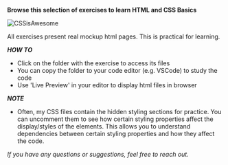 **Browse this selection of exercises to learn HTML and CSS Basics**

![CSSisAwesome](https://user-images.githubusercontent.com/78743837/111850920-dd965b80-8911-11eb-8683-17e71fc0586f.png)


All exercises present real mockup html pages. This is practical for learning. 

***HOW TO***
- Click on the folder with the exercise to access its files
- You can copy the folder to your code editor (e.g. VSCode) to study the code
- Use 'Live Preview' in your editor to display html files in browser 

***NOTE***
- Often, my CSS files contain the hidden styling sections for practice. You can uncomment them to see how certain styling properties affect the display/styles of the elements. This allows you to understand dependencies between certain styling properties and how they affect the code. 

*If you have any questions or suggestions, feel free to reach out.* 



